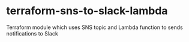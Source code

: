 # terraform-sns-to-slack-lambda
Terraform module which uses SNS topic and Lambda function to sends notifications to Slack
